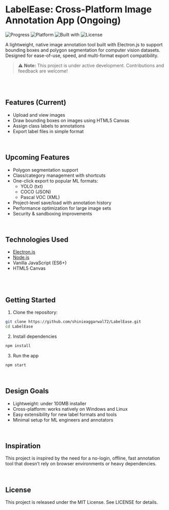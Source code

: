 # LabelEase: Cross-Platform Image Annotation App (Ongoing)

![Progress](https://img.shields.io/badge/progress-early%20stage-orange)
![Platform](https://img.shields.io/badge/platform-Windows%20%7C%20Linux-purple)
![Built with](https://img.shields.io/badge/built%20with-Electron.js-yellow)
![License](https://img.shields.io/badge/license-MIT-blue)


A lightweight, native image annotation tool built with Electron.js to support bounding boxes and polygon segmentation for computer vision datasets. Designed for ease-of-use, speed, and multi-format export compatibility.

> ⚠️ **Note:** This project is under active development. Contributions and feedback are welcome!

<br>
<br>




## Features (Current)

- Upload and view images
- Draw bounding boxes on images using HTML5 Canvas
-  Assign class labels to annotations
-  Export label files in simple format

<br>

## Upcoming Features

- Polygon segmentation support
- Class/category management with shortcuts
- One-click export to popular ML formats:
  - YOLO (txt)
  - COCO (JSON)
  - Pascal VOC (XML)
- Project-level save/load with annotation history
- Performance optimization for large image sets
- Security & sandboxing improvements

<br>

## Technologies Used

- [Electron.js](https://www.electronjs.org/)
- [Node.js](https://nodejs.org/)
- Vanilla JavaScript (ES6+)
- HTML5 Canvas

<br>
<br>

## Getting Started

1. Clone the repository:
  ```bash
  git clone https://github.com/shinieaggarwal72/LabelEase.git
  cd LabelEase
  ```

2. Install dependencies
  ```bash
  npm install
  ```

3. Run the app
  ```bash
  npm start
  ```

<br>

## Design Goals
- Lightweight: under 100MB installer
- Cross-platform: works natively on Windows and Linux
- Easy extensibility for new label formats and tools
- Minimal setup for ML engineers and annotators

<bR>

## Inspiration
This project is inspired by the need for a no-login, offline, fast annotation tool that doesn’t rely on browser environments or heavy dependencies.

<br>

## License
This project is released under the MIT License. See LICENSE for details.

